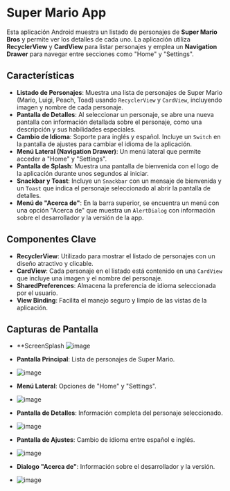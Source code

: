 # Super Mario App

Esta aplicación Android muestra un listado de personajes de **Super Mario Bros** y permite ver los detalles de cada uno. La aplicación utiliza **RecyclerView** y **CardView** para listar personajes y emplea un **Navigation Drawer** para navegar entre secciones como "Home" y "Settings".

## Características

- **Listado de Personajes**: Muestra una lista de personajes de Super Mario (Mario, Luigi, Peach, Toad) usando `RecyclerView` y `CardView`, incluyendo imagen y nombre de cada personaje.
- **Pantalla de Detalles**: Al seleccionar un personaje, se abre una nueva pantalla con información detallada sobre el personaje, como una descripción y sus habilidades especiales.
- **Cambio de Idioma**: Soporte para inglés y español. Incluye un `Switch` en la pantalla de ajustes para cambiar el idioma de la aplicación.
- **Menú Lateral (Navigation Drawer)**: Un menú lateral que permite acceder a "Home" y "Settings".
- **Pantalla de Splash**: Muestra una pantalla de bienvenida con el logo de la aplicación durante unos segundos al iniciar.
- **Snackbar y Toast**: Incluye un `Snackbar` con un mensaje de bienvenida y un `Toast` que indica el personaje seleccionado al abrir la pantalla de detalles.
- **Menú de "Acerca de"**: En la barra superior, se encuentra un menú con una opción "Acerca de" que muestra un `AlertDialog` con información sobre el desarrollador y la versión de la app.

## Componentes Clave

- **RecyclerView**: Utilizado para mostrar el listado de personajes con un diseño atractivo y clicable.
- **CardView**: Cada personaje en el listado está contenido en una `CardView` que incluye una imagen y el nombre del personaje.
- **SharedPreferences**: Almacena la preferencia de idioma seleccionada por el usuario.
- **View Binding**: Facilita el manejo seguro y limpio de las vistas de la aplicación.

## Capturas de Pantalla
- **ScreenSplash
  ![image](https://github.com/user-attachments/assets/a158b42e-363d-4910-98a7-7e967111eb4e)

- **Pantalla Principal**: Lista de personajes de Super Mario.
- ![image](https://github.com/user-attachments/assets/e6734a7f-afae-4b3f-9a35-10b521fecb70)

- **Menú Lateral**: Opciones de "Home" y "Settings".
- ![image](https://github.com/user-attachments/assets/10132625-9f40-4e22-8987-6bcfb5b708c1)

- **Pantalla de Detalles**: Información completa del personaje seleccionado.
- ![image](https://github.com/user-attachments/assets/5f080f5b-c5c5-4c28-addb-79860acbfb5c)

- **Pantalla de Ajustes**: Cambio de idioma entre español e inglés.
- ![image](https://github.com/user-attachments/assets/03c5511e-6548-4142-84f7-acd2d1208ed7)

- **Dialogo "Acerca de"**: Información sobre el desarrollador y la versión.
- ![image](https://github.com/user-attachments/assets/bd0f2275-f124-4dbd-89e4-9b55312a9448)

